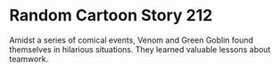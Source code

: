 # Random Cartoon Story 212

Amidst a series of comical events, Venom and Green Goblin found themselves in hilarious situations. They learned valuable lessons about teamwork.